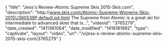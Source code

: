 {
    "title": "Jess's Review-Atomic Supreme Skis 2015-Skis.com",
    "description": "http:\/\/www.skis.com\/Atomic-Supreme-Womens-Skis-2015\/360539P,default,pd.html The Supreme from Atomic is a great ski for intermediate to advanced skier that is...",
    "videoid": "3765279",
    "date_created": "1411361064",
    "date_modified": "1418181992",
    "type": "captivate",
    "layout": "video",
    "url": "\/v\/jess-s-review-atomic-supreme-skis-2015-skis-com\/3765279"
}